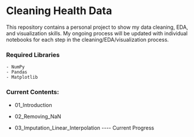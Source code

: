 # Cleaning Health Data
This repository contains a personal project to show my data cleaning, EDA, and visualization skills. My ongoing process will be updated with individual notebooks for each step in the cleaning/EDA/visualization process. 

### Required Libraries
    - NumPy
    - Pandas
    - Matplotlib

### Current Contents:
* 01_Introduction
* 02_Removing_NaN


* 03_Imputation_Linear_Interpolation ---- Current Progress
